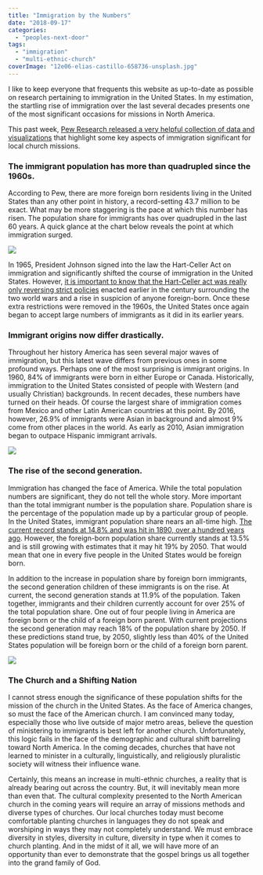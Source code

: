```yaml
---
title: "Immigration by the Numbers"
date: "2018-09-17"
categories: 
  - "peoples-next-door"
tags: 
  - "immigration"
  - "multi-ethnic-church"
coverImage: "12e06-elias-castillo-658736-unsplash.jpg"
---
```


I like to keep everyone that frequents this website as up-to-date as possible on research pertaining to immigration in the United States. In my estimation, the startling rise of immigration over the last several decades presents one of the most significant occasions for missions in North America.

This past week, [Pew Research released a very helpful collection of data and visualizations](http://www.pewhispanic.org/2018/09/14/facts-on-u-s-immigrants/#fb-key-charts-population) that highlight some key aspects of immigration significant for local church missions.

### The immigrant population has more than quadrupled since the 1960s.

According to Pew, there are more foreign born residents living in the United States than any other point in history, a record-setting 43.7 million to be exact. What may be more staggering is the pace at which this number has risen. The population share for immigrants has over quadrupled in the last 60 years. A quick glance at the chart below reveals the point at which immigration surged.

![](images/de49f-chart.3da4bc730a3b4e64b779d2dbb6c88eb8.png)

In 1965, President Johnson signed into the law the Hart-Celler Act on immigration and significantly shifted the course of immigration in the United States. However, [it is important to know that the Hart-Celler act was really only reversing strict policies](https://blog.keelancook.com/2015/10/in-the-news-what-happened-to-cause-immigration-to-explode.html) enacted earlier in the century surrounding the two world wars and a rise in suspicion of anyone foreign-born. Once these extra restrictions were removed in the 1960s, the United States once again began to accept large numbers of immigrants as it did in its earlier years. 

### Immigrant origins now differ drastically.

Throughout her history America has seen several major waves of immigration, but this latest wave differs from previous ones in some profound ways. Perhaps one of the most surprising is immigrant origins. In 1960, 84% of immigrants were born in either Europe or Canada. Historically, immigration to the United States consisted of people with Western (and usually Christian) backgrounds. In recent decades, these numbers have turned on their heads. Of course the largest share of immigration comes from Mexico and other Latin American countries at this point. By 2016, however, 26.9% of immigrants were Asian in background and almost 9% come from other places in the world. As early as 2010, Asian immigration began to outpace Hispanic immigrant arrivals.

![](images/2fda7-chart.588224ad4c6d4ab3a327fd5e2d407f39.png)

### The rise of the second generation.

Immigration has changed the face of America. While the total population numbers are significant, they do not tell the whole story. More important than the total immigrant number is the population share. Population share is the percentage of the population made up by a particular group of people. In the United States, immigrant population share nears an all-time high. [The current record stands at 14.8% and was hit in 1890, over a hundred years ago](https://blog.keelancook.com/2017/05/immigration-may-beat-a-century-old-record.html). However, the foreign-born population share currently stands at 13.5% and is still growing with estimates that it may hit 19% by 2050. That would mean that one in every five people in the United States would be foreign born.

In addition to the increase in population share by foreign born immigrants, the second generation children of these immigrants is on the rise. At current, the second generation stands at 11.9% of the population. Taken together, immigrants and their children currently account for over 25% of the total population share. One out of four people living in America are foreign born or the child of a foreign born parent. With current projections the second generation may reach 18% of the population share by 2050. If these predictions stand true, by 2050, slightly less than 40% of the United States population will be foreign born or the child of a foreign born parent.

![](images/4f0df-chart.9bc1275801354386a539c43edc924245.png)

### The Church and a Shifting Nation

I cannot stress enough the significance of these population shifts for the mission of the church in the United States. As the face of America changes, so must the face of the American church. I am convinced many today, especially those who live outside of major metro areas, believe the question of ministering to immigrants is best left for another church. Unfortunately, this logic fails in the face of the demographic and cultural shift barreling toward North America. In the coming decades, churches that have not learned to minister in a culturally, linguistically, and religiously pluralistic society will witness their influence wane.

Certainly, this means an increase in multi-ethnic churches, a reality that is already bearing out across the country. But, it will inevitably mean more than even that. The cultural complexity presented to the North American church in the coming years will require an array of missions methods and diverse types of churches. Our local churches today must become comfortable planting churches in languages they do not speak and worshiping in ways they may not completely understand. We must embrace diversity in styles, diversity in culture, diversity in type when it comes to church planting. And in the midst of it all, we will have more of an opportunity than ever to demonstrate that the gospel brings us all together into the grand family of God.
